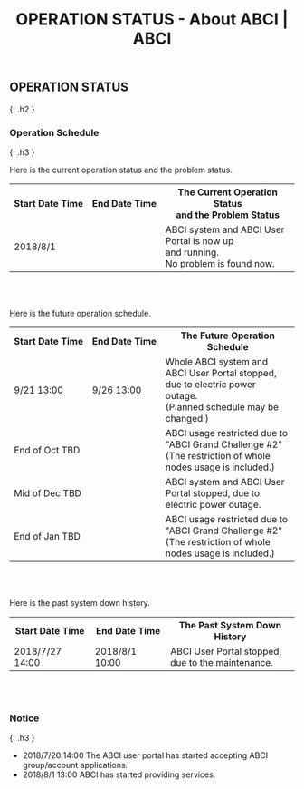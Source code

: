 ﻿---
layout: en/about_abci/info
title: OPERATION STATUS - About ABCI | ABCI
permalink: /en/about_abci/info.html
---


## OPERATION STATUS
{: .h2 }


### Operation Schedule
{: .h3 }

<p class="c">Here is the current operation status and the problem status.</p>
<table class="table">
  <tr>
    <th><nobr>Start Date Time</nobr></th>
    <th><nobr>End Date Time</nobr></th>
    <th>The Current Operation Status <br />and the Problem Status</th>
  </tr>
  <tr>
    <td>2018/8/1</td>
    <td>&nbsp;</td>
    <td>ABCI system and ABCI User Portal is now up <br />and running.<br />No problem is found now.</td>
  </tr>
</table>
<br /><br />
<p class="c">Here is the future operation schedule.</p>
<table class="table">
  <tr>
    <th><nobr>Start Date Time</nobr></th>
    <th><nobr>End Date Time</nobr></th>
    <th>The Future Operation Schedule</th>
  </tr>
  <tr>
    <td>9/21 13:00</td>
    <td>9/26 13:00</td>
    <td>Whole ABCI system and ABCI User Portal stopped, <br />due to electric power outage.<br />(Planned schedule may be changed.)</td>
  </tr>
  <tr>
    <td>End of Oct TBD</td>
    <td>&nbsp;</td>
    <td>ABCI usage restricted due to "ABCI Grand Challenge #2" <br />(The restriction of whole nodes usage is included.)</td>
  </tr>
  <tr>
    <td>Mid of Dec TBD</td>
    <td>&nbsp;</td>
    <td>ABCI system and ABCI User Portal stopped, due to electric power outage.</td>
  </tr>
  <tr>
    <td>End of Jan TBD</td>
    <td>&nbsp;</td>
    <td>ABCI usage restricted due to "ABCI Grand Challenge #2" <br />(The restriction of whole nodes usage is included.)</td>
  </tr>
</table>
<br /><br />
<p class="c">Here is the past system down history.</p>
<table class="table">
  <tr>
    <th><nobr>Start Date Time</nobr></th>
    <th><nobr>End Date Time</nobr></th>
    <th>The Past System Down History</th>
  </tr>
  <tr>
    <td>2018/7/27 14:00</td>
    <td>2018/8/1 10:00</td>
    <td>ABCI User Portal stopped, due to the maintenance.</td>
  </tr>
</table>
<br /><br />


### Notice
{: .h3 }

<ul class="dot_ul c">
<li class="dot">2018/7/20 14:00 The ABCI user portal has started accepting ABCI group/account applications.</li>
<li class="dot">2018/8/1 13:00 ABCI has started providing services.</li>
</ul>  
